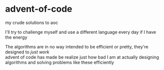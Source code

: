 # advent-of-code
my crude solutions to aoc

I'll try to challenge myself and use a different language every day if I have the energy

The algorithms are in no way intended to be efficient or pretty, they're designed to *just work*\
advent of code has made be realize just how bad I am at actually designing algorithms and solving problems like these efficiently